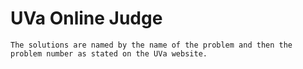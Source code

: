 # UVa Online Judge
	The solutions are named by the name of the problem and then the problem number as stated on the UVa website.